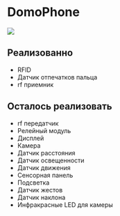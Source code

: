 # DomoPhone
![](https://img.shields.io/github/repo-size/DanLoad/DomoPhone.svg?style=flat)
## Реализованно

  - RFID
  - Датчик отпечатков пальца
  - rf приемник

## Осталось реализовать

  - rf передатчик
  - Релейный модуль
  - Дисплей
  - Камера
  - Датчик расстояния
  - Датчик освещенности
  - Датчик движения
  - Сенсорная панель
  - Подсветка
  - Датчик жестов
  - Датчик наклона
  - Инфракрасные LED для камеры
